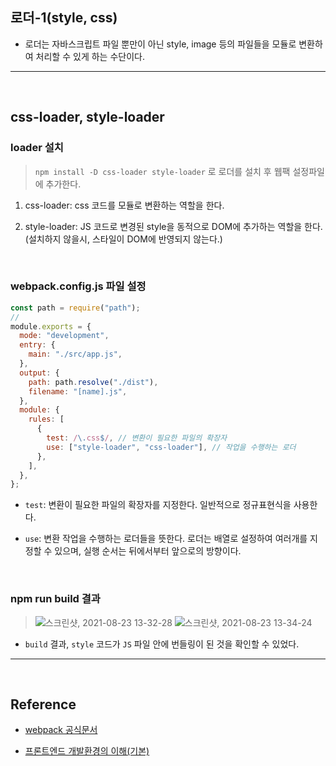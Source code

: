 ## 로더-1(style, css)

- 로더는 자바스크립트 파일 뿐만이 아닌 style, image 등의 파일들을 모듈로 변환하여 처리할 수 있게 하는 수단이다.

---

<br/>

## css-loader, style-loader

### loader 설치

> `npm install -D css-loader style-loader` 로 로더를 설치 후 웹팩 설정파일에 추가한다.

1. css-loader: css 코드를 모듈로 변환하는 역할을 한다.

2. style-loader: JS 코드로 변경된 style을 동적으로 DOM에 추가하는 역할을 한다. (설치하지 않을시, 스타일이 DOM에 반영되지 않는다.)

<br/>

### webpack.config.js 파일 설정

>

```javascript
const path = require("path");
//
module.exports = {
  mode: "development",
  entry: {
    main: "./src/app.js",
  },
  output: {
    path: path.resolve("./dist"),
    filename: "[name].js",
  },
  module: {
    rules: [
      {
        test: /\.css$/, // 변환이 필요한 파일의 확장자
        use: ["style-loader", "css-loader"], // 작업을 수행하는 로더
      },
    ],
  },
};
```

- `test`: 변환이 필요한 파일의 확장자를 지정한다. 일반적으로 정규표현식을 사용한다.

- `use`: 변환 작업을 수행하는 로더들을 뜻한다. 로더는 배열로 설정하여 여러개를 지정할 수 있으며, 실행 순서는 뒤에서부터 앞으로의 방향이다.

<br/>

### npm run build 결과

> ![스크린샷, 2021-08-23 13-32-28](https://user-images.githubusercontent.com/75535651/130396263-c0547816-0c06-4ac1-9981-a8803d03bc42.png) ![스크린샷, 2021-08-23 13-34-24](https://user-images.githubusercontent.com/75535651/130396266-897f7569-6974-4896-80a6-91cdd3027787.png)

- `build` 결과, `style` 코드가 `JS` 파일 안에 번들링이 된 것을 확인할 수 있었다.

---

<br/>

## Reference

- [webpack 공식문서](https://webpack.kr/concepts/#loaders)

- [프론트엔드 개발환경의 이해(기본)](https://jeonghwan-kim.github.io/series/2019/12/10/frontend-dev-env-webpack-basic.html)
